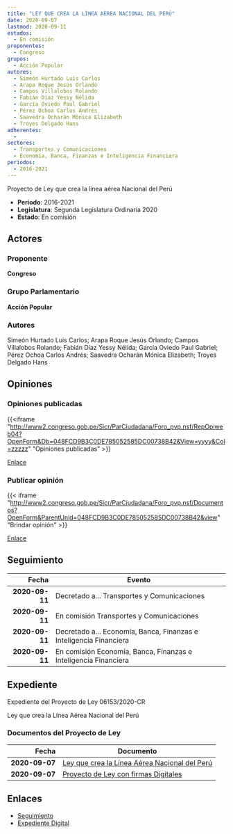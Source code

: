 ```yaml
---
title: "LEY QUE CREA LA LÍNEA AÉREA NACIONAL DEL PERÚ"
date: 2020-09-07
lastmod: 2020-09-11
estados: 
  - En comisión
proponentes: 
  - Congreso
grupos: 
  - Acción Popular
autores: 
  - Simeón Hurtado Luis Carlos
  - Arapa Roque Jesús Orlando
  - Campos Villalobos Rolando
  - Fabián Díaz Yessy Nélida
  - García Oviedo Paul Gabriel
  - Pérez Ochoa Carlos Andrés
  - Saavedra Ocharán Mónica Elizabeth
  - Troyes Delgado Hans
adherentes: 
  - 
sectores: 
  - Transportes y Comunicaciones
  - Economía, Banca, Finanzas e Inteligencia Financiera
periodos: 
  - 2016-2021
---
```


Proyecto de Ley que crea la línea aérea Nacional del Perú

- **Periodo**: 2016-2021
- **Legislatura**: Segunda Legislatura Ordinaria 2020
- **Estado**: En comisión

## Actores

### Proponente

**Congreso**

### Grupo Parlamentario

**Acción Popular**

### Autores

Simeón Hurtado Luis Carlos; Arapa Roque Jesús Orlando; Campos Villalobos Rolando; Fabián Díaz Yessy Nélida; García Oviedo Paul Gabriel; Pérez Ochoa Carlos Andrés; Saavedra Ocharán Mónica Elizabeth; Troyes Delgado Hans


## Opiniones

### Opiniones publicadas

{{<iframe "http://www2.congreso.gob.pe/Sicr/ParCiudadana/Foro_pvp.nsf/RepOpiweb04?OpenForm&Db=048FCD9B3C0DE785052585DC00738B42&View=yyyy&Col=zzzzz" "Opiniones publicadas" >}}

[Enlace](http://www2.congreso.gob.pe/Sicr/ParCiudadana/Foro_pvp.nsf/RepOpiweb04?OpenForm&Db=048FCD9B3C0DE785052585DC00738B42&View=yyyy&Col=zzzzz)
### Publicar opinión

{{< iframe "http://www2.congreso.gob.pe/Sicr/ParCiudadana/Foro_pvp.nsf/Documentos?OpenForm&ParentUnid=048FCD9B3C0DE785052585DC00738B42&view" "Brindar opinión" >}}

[Enlace](http://www2.congreso.gob.pe/Sicr/ParCiudadana/Foro_pvp.nsf/Documentos?OpenForm&ParentUnid=048FCD9B3C0DE785052585DC00738B42&view)

## Seguimiento

| Fecha | Evento |
|------:|--------|
| **2020-09-11** | Decretado a... Transportes y Comunicaciones|
| **2020-09-11** | En comisión Transportes y Comunicaciones|
| **2020-09-11** | Decretado a... Economía, Banca, Finanzas e Inteligencia Financiera|
| **2020-09-11** | En comisión Economía, Banca, Finanzas e Inteligencia Financiera|


## Expediente

Expediente del Proyecto de Ley 06153/2020-CR

Ley que crea la Línea Aérea Nacional del Perú


### Documentos del Proyecto de Ley

| Fecha | Documento |
|------:|--------|
| **2020-09-07** | [Ley que crea la Línea Aérea Nacional del Perú](http://www.leyes.congreso.gob.pe/Documentos/2016_2021/Proyectos_de_Ley_y_de_Resoluciones_Legislativas/PL06153_20200907.pdf) |
| **2020-09-07** | [Proyecto de Ley con firmas Digitales]() |

## Enlaces 

- [Seguimiento](http://www2.congreso.gob.pe/Sicr/TraDocEstProc/CLProLey2016.nsf/f7fff46988ca05b1052578e100829cc7/27f2eba8908e414b052585de0063b742?OpenDocument)
- [Expediente Digital](http://www2.congreso.gob.pe/Sicr/TraDocEstProc/CLProLey2016.nsf/f7fff46988ca05b1052578e100829cc7/27f2eba8908e414b052585de0063b742?OpenDocument&Click=05257FB7005EB655.eb71d0cf91d8294e05256cdf006b5706/$Body/0.1C6C)
